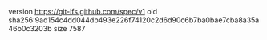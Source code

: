 version https://git-lfs.github.com/spec/v1
oid sha256:9ad154c4dd044db493e226f74120c2d6d90c6b7ba0bae7cba8a35a46b0c3203b
size 7587
